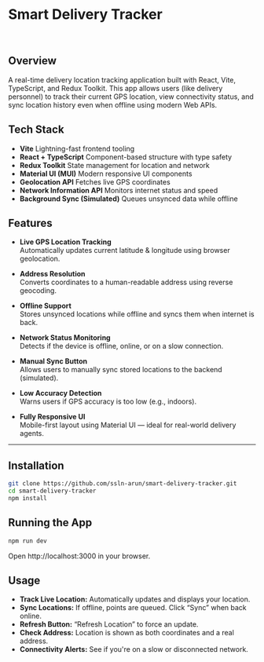 # Smart Delivery Tracker

<br>

## Overview

A real-time delivery location tracking application built with React, Vite, TypeScript, and Redux Toolkit. This app allows users (like delivery personnel) to track their current GPS location, view connectivity status, and sync location history even when offline using modern Web APIs.

## Tech Stack

- **Vite** Lightning-fast frontend tooling
- **React + TypeScript**  Component-based structure with type safety  
- **Redux Toolkit** State management for location and network 
- **Material UI (MUI)** Modern responsive UI components 
- **Geolocation API** Fetches live GPS coordinates 
- **Network Information API** Monitors internet status and speed 
- **Background Sync (Simulated)** Queues unsynced data while offline
  
## Features

- **Live GPS Location Tracking**  
  Automatically updates current latitude & longitude using browser geolocation.

- **Address Resolution**  
  Converts coordinates to a human-readable address using reverse geocoding.

- **Offline Support**  
  Stores unsynced locations while offline and syncs them when internet is back.

- **Network Status Monitoring**  
  Detects if the device is offline, online, or on a slow connection.

- **Manual Sync Button**  
  Allows users to manually sync stored locations to the backend (simulated).

- **Low Accuracy Detection**  
  Warns users if GPS accuracy is too low (e.g., indoors).

- **Fully Responsive UI**  
  Mobile-first layout using Material UI — ideal for real-world delivery agents.

---

## Installation

```bash
git clone https://github.com/ssln-arun/smart-delivery-tracker.git
cd smart-delivery-tracker
npm install
```

## Running the App

```bash
npm run dev
```

Open http://localhost:3000 in your browser.

## Usage

- <strong>Track Live Location:</strong> Automatically updates and displays your location.
- <strong>Sync Locations:</strong> If offline, points are queued. Click “Sync” when back online.
- <strong>Refresh Button:</strong> “Refresh Location” to force an update.
- <strong>Check Address:</strong> Location is shown as both coordinates and a real address.
- <strong>Connectivity Alerts:</strong> See if you're on a slow or disconnected network.

